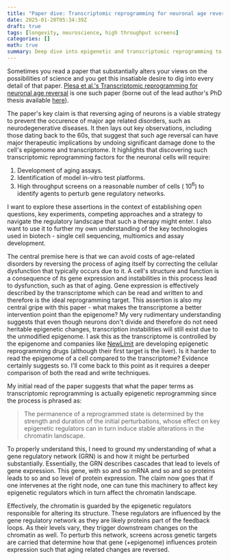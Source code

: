 ```yaml
---
title: "Paper dive: Transcriptomic reprogramming for neuronal age reversal"
date: 2025-01-20T05:34:39Z
draft: true
tags: [longevity, neuroscience, high throughput screens]
categories: []
math: true
summary: Deep dive into epigenetic and transcriptomic reprogramming to reverse aging in cells.
---
```

<!-- Pre publication checklist
1. Check for patents
2. Check for other companies - NewLimit, Precigenetics, Altos, Calico, Retro Biosciences 
3. Check for disease areas - skin, eye, neurons -->
Sometimes you read a paper that substantially alters your views on the possibilities of science and you get this insatiable desire to dig 
into every detail of that paper. 
[Plesa et al.'s Transcriptomic reprogramming for neuronal age reversal](https://pubmed.ncbi.nlm.nih.gov/37004545/) is one such paper 
(borne out of the lead author's PhD thesis available [here](https://dash.harvard.edu/handle/1/37373691)).

The paper's key claim is that reversing aging of neurons is a viable strategy to prevent the occurence of major age related disorders, 
such as neurodegenerative diseases. It then lays out key observations, including those dating back to the 60s, that suggest that such age 
reversal can have major therapeutic implications by undoing significant damage done to the cell's epigenome and transcriptome. It highlights
that discovering such transcriptomic reprogramming factors for the neuronal cells will require:

1. Development of aging assays.
2. Identification of model in-vitro test platforms.
3. High throughput screens on a reasonable number of cells ($~10^6$) to identify agents to perturb gene
regulatory networks.

I want to explore these assertions in the context of establishing open questions, key experiments, competing approaches and a strategy to
navigate the regulatory landscape that such a therapy might enter. I also want to use it to further my own understanding
of the key technologies used in biotech - single cell sequencing, multiomics and assay development.

The central premise here is that we can avoid costs of age-related disorders by reversing the process of aging itself by correcting the cellular
dysfunction that typically occurs due to it. A cell's structure and function is a consequence of its gene expression and instabilities in this process
lead to dysfunction, such as that of aging. Gene expression is effectively described by the transcriptome which can be read and written to and therefore
is the ideal reprogramming target. This assertion is also my central gripe with 
this paper - what makes the transcriptome a better intervention point than the epigenome? My very rudimentary understanding suggests that even though
neurons don't divide and therefore do not need heritable epigenetic changes, transcription instabilities will still exist due to the unmodified epigenome.
I ask this as the transcriptome is controlled by the epigenome and companies 
like [NewLimit](https://www.newlimit.com) are developing epigenetic reprogramming drugs (although their first target is the liver). Is it harder
to read the epigenome of a cell compared to the transcriptome? Evidence certainly suggests so. I'll come back to this point as it requires a deeper comparison
of both the read and write techniques.

My initial read of the paper suggests that what the paper terms as transcriptomic reprogramming is actually epigenetic reprogramming since the process
is phrased as:

> The permanence of a reprogrammed state is determined by the strength and duration of the initial perturbations, whose effect on 
  key epigenetic regulators can in turn induce stable alterations in the chromatin landscape.

To properly understand this, I need to ground my understanding of what a gene regulatory network (GRN) is and how it might be perturbed substantially.
Essentially, the GRN describes cascades that lead to levels of gene expression. This gene, with so and so mRNA and so and so proteins leads to so and so
level of protein expression. The claim now goes that if one intervenes at the right node, one can tune this machinery to affect key epigenetic regulators
which in turn affect the chromatin landscape. 

Effectively, the chromatin is guarded by the epigenetic regulators responsible for altering its structure. These regulators are influenced by the gene regulatory
network as they are likely proteins part of the feedback loops. As their levels vary, they trigger downstream changes on the chromatin as well.
To perturb this network, screens across genetic targets are carried that determine how that gene (+epigenome) influences protein expression such that
aging related changes are reversed. 








